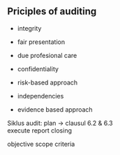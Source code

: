 

## Priciples of auditing

- integrity


- fair presentation
- due profesional care
- confidentiality
- risk-based approach
- independencies
- evidence based approach



Siklus audit:
plan -> clausul 6.2 & 6.3   
execute
report
closing

objective 
scope
criteria